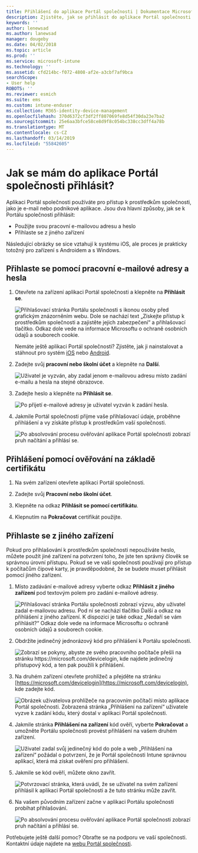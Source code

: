 ```yaml
---
title: Přihlášení do aplikace Portál společnosti | Dokumentace Microsoftu
description: Zjistěte, jak se přihlásit do aplikace Portál společnosti na více platformách.
keywords: ''
author: lenewsad
ms.author: lanewsad
manager: dougeby
ms.date: 04/02/2018
ms.topic: article
ms.prod: ''
ms.service: microsoft-intune
ms.technology: ''
ms.assetid: cfd214bc-f072-4808-af2e-a3cbf7af9bca
searchScope:
- User help
ROBOTS: ''
ms.reviewer: esmich
ms.suite: ems
ms.custom: intune-enduser
ms.collection: M365-identity-device-management
ms.openlocfilehash: 370d6372cf3df2ff807069fe8d54f30da23e7ba2
ms.sourcegitcommit: 25e6aa3bfce58ce8d9f8c054bc338cc3dff4a78b
ms.translationtype: MT
ms.contentlocale: cs-CZ
ms.lasthandoff: 03/14/2019
ms.locfileid: "55842605"
---
```

# <a name="how-do-i-sign-in-to-the-company-portal-app---user-story-1132123--"></a>Jak se mám do aplikace Portál společnosti přihlásit? <!--User Story 1132123-->

Aplikaci Portál společnosti používáte pro přístup k prostředkům společnosti, jako je e-mail nebo podnikové aplikace. Jsou dva hlavní způsoby, jak se k Portálu společnosti přihlásit:

* Použijte svou pracovní e-mailovou adresu a heslo
* Přihlaste se z jiného zařízení

Následující obrázky se sice vztahují k systému iOS, ale proces je prakticky totožný pro zařízení s Androidem a s Windows.

## <a name="signing-in-with-your-email-address-and-password"></a>Přihlaste se pomocí pracovní e-mailové adresy a hesla

1. Otevřete na zařízení aplikaci Portál společnosti a klepněte na **Přihlásit se**.

   ![Přihlašovací stránka Portálu společnosti s ikonou osoby před grafickým znázorněním webu. Dole se nachází text „Získejte přístup k prostředkům společnosti a zajistěte jejich zabezpečení“ a přihlašovací tlačítko. Odkaz dole vede na informace Microsoftu o ochraně osobních údajů a souborech cookie.](/intune-user-help/media/cp_ios_aad_signin_after_1804_001.png)

   Nemáte ještě aplikaci Portál společnosti? Zjistěte, jak ji nainstalovat a stáhnout pro systém [iOS](install-and-sign-in-to-the-intune-company-portal-app-ios.md) nebo [Android](install-the-company-portal-app-android.md).

2. Zadejte svůj **pracovní nebo školní účet** a klepněte na **Další**.

   ![Uživatel je vyzván, aby zadal jenom e-mailovou adresu místo zadání e-mailu a hesla na stejné obrazovce.](/intune-user-help/media/cp_ios_aad_signin_after_1804_002.png)

3. Zadejte heslo a klepněte na **Přihlásit se**.

   ![Po přijetí e-mailové adresy je uživatel vyzván k zadání hesla.](/intune-user-help/media/cp_ios_aad_signin_after_1804_003.png)

4. Jakmile Portál společnosti přijme vaše přihlašovací údaje, proběhne přihlášení a vy získáte přístup k prostředkům vaší společnosti.   

   ![Po absolvování procesu ověřování aplikace Portál společnosti zobrazí pruh načítání a přihlásí se.](/intune-user-help/media/cp_ios_aad_signin_after_1804_004.png)

## <a name="signing-in-with-certificate-based-authentication"></a>Přihlášení pomocí ověřování na základě certifikátu

1.  Na svém zařízení otevřete aplikaci Portál společnosti.

2.  Zadejte svůj **Pracovní nebo školní účet**.

3.  Klepněte na odkaz **Přihlásit se pomocí certifikátu**.

4.  Klepnutím na **Pokračovat** certifikát použijte.

## <a name="signing-in-from-another-device"></a>Přihlaste se z jiného zařízení

Pokud pro přihlašování k prostředkům společnosti nepoužíváte heslo, můžete použít jiné zařízení na potvrzení toho, že jste ten správný člověk se správnou úrovní přístupu. Pokud se ve vaší společnosti používají pro přístup k počítačům čipové karty, je pravděpodobné, že se budete muset přihlásit pomocí jiného zařízení.

1. Místo zadávání e-mailové adresy vyberte odkaz **Přihlásit z jiného zařízení** pod textovým polem pro zadání e-mailové adresy.

   ![Přihlašovací stránka Portálu společnosti zobrazí výzvu, aby uživatel zadal e-mailovou adresu.  Pod ní se nachází tlačítko Další a odkaz na přihlášení z jiného zařízení. K dispozici je také odkaz „Nedaří se vám přihlásit?“ Odkaz dole vede na informace Microsoftu o ochraně osobních údajů a souborech cookie.](/intune-user-help/media/cp_ios_aad_signin_after_1804_005.png)

2. Obdržíte jedinečný jednorázový kód pro přihlášení k Portálu společnosti.

   ![Zobrazí se pokyny, abyste ze svého pracovního počítače přešli na stránku https://microsoft.com/devicelogin, kde najdete jedinečný přístupový kód, a ten pak použili k přihlášení.](/intune-user-help/media/cp_ios_aad_signin_after_1804_006.png)

3. Na druhém zařízení otevřete prohlížeč a přejděte na stránku [https://microsoft.com/devicelogin](https://microsoft.com/devicelogin), kde zadejte kód.

   ![Obrázek uživatelova prohlížeče na pracovním počítači místo aplikace Portál společnosti. Zobrazená stránka „Přihlášení na zařízení“ uživatele vyzve k zadání kódu, který dostal v aplikaci Portál společnosti.](/intune/media/cp_ios_aad_signin_from_another_device_after_1704_004.png)

4. Jakmile stránka **Přihlášení na zařízení** kód ověří, vyberte __Pokračovat__ a umožněte Portálu společnosti provést přihlášení na vašem druhém zařízení.

   ![Uživatel zadal svůj jedinečný kód do pole a web „Přihlášení na zařízení“ požádal o potvrzení, že je Portál společnosti Intune správnou aplikací, která má získat ověření pro přihlášení.](/intune/media/cp_ios_aad_signin_from_another_device_after_1704_005.png)

5. Jakmile se kód ověří, můžete okno zavřít.

   ![Potvrzovací stránka, která uvádí, že se uživatel na svém zařízení přihlásil k aplikaci Portál společnosti a že tuto stránku může zavřít.](/intune/media/cp_ios_aad_signin_from_another_device_after_1704_006.png)

6. Na vašem původním zařízení začne v aplikaci Portálu společnosti probíhat přihlašování.

   ![Po absolvování procesu ověřování aplikace Portál společnosti zobrazí pruh načítání a přihlásí se.](/intune-user-help/media/cp_ios_aad_signin_after_1804_007.png)

Potřebujete ještě další pomoc? Obraťte se na podporu ve vaší společnosti. Kontaktní údaje najdete na [webu Portál společnosti](https://go.microsoft.com/fwlink/?linkid=2010980).

